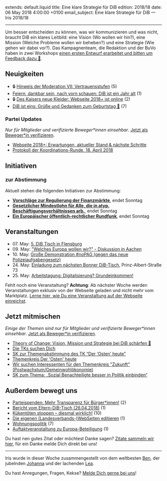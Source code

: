 extends: default.liquid
title: Eine klare Strategie für DiB 
edition: 2018/18
date: 06 May 2018 4:00:00 +0100
email_subject: Eine klare Strategie für DiB — Iris 2018/18

---
Um besser entscheiden zu können, was wir kommunizieren und was nicht, braucht DiB ein klares Leitbild: eine Vision (Wo wollen wir hin?), eine Mission (Welche Probleme wollen wir beheben?) und eine Strategie (Wie gehen wir dabei vor?). Das Kampagnenteam, die Redaktion und der BuVo haben in zwei Workshops [einen ersten Entwurf erarbeitet und bitten um Feedback dazu 🚀](https://marktplatz.dib.de/t/theory-of-change-vision-mission-und-strategie-bei-dib-schaerfen/21449).

## Neuigkeiten

 - 🔒 [Hinweis der Moderation VII: Vertrauensstufen](https://marktplatz.dib.de/t/hinweis-der-moderation-vii-vertrauensstufen/21460) (5)
 - [Feiern, dankbar sein, nach vorn schauen: DiB ist ein Jahr alt](https://marktplatz.dib.de/t/feiern-dankbar-sein-nach-vorn-schauen-dib-ist-ein-jahr-alt/21429) (1)
 - 🔒 [Des Kaisers neue Kleider: Webseite 2018+ ist online](https://marktplatz.dib.de/t/des-kaisers-neue-kleider-webseite-2018-ist-online/21416) (2)
 - [DiB ist eins: Grüße und Gedanken zum Geburtstag :birthday:](https://marktplatz.dib.de/t/dib-ist-eins-gruesse-und-gedanken-zum-geburtstag/21384) (7)

### Partei Updates

_Nur für Mitglieder und verifizierte Beweger\*innen einsehbar_. [Jetzt als Beweger\*in verifizieren](https://dib.de/bewegerin-werden/).

 - [Webseite 2018+: Erwartungen, aktueller Stand & nächste Schritte](https://marktplatz.dib.de/t/webseite-2018-erwartungen-aktueller-stand-naechste-schritte/21336)
 - [Protokoll der Koordinations-Runde, 18. April 2018](https://marktplatz.dib.de/t/protokoll-der-koordinations-runde-18-april-2018/21000)

## Initiativen

### zur Abstimmung
Aktuell stehen die folgenden Initiativen zur Abstimmung:

 - **[Vorschläge zur Regulierung der Finanzmärkte](https://abstimmen.dib.de/initiative/183-vorschlage-zur-regulierung-der-finanzmarkte)**, endet Sonntag
 - **[Gesetzlicher Mindestlohn für Alle, die in atyp. Beschäftigungsverhältnissen arb.](https://abstimmen.dib.de/initiative/182-gesetzlicher-mindestlohn-fur-alle-die-in-atyp-beschaftigungsverhaltnissen-arb)**, endet Sonntag
 - **[Ein Europäischer öffentlich-rechtlicher Rundfunk](https://abstimmen.dib.de/initiative/188-ein-europaischer-offentlich-rechtlicher-rundfunk)**, endet Sonntag

## Veranstaltungen

 - 07.&nbsp;May: [5. DiB Tisch in Flensburg](https://marktplatz.dib.de/t/5-dib-tisch-in-flensburg/21382) 
 - 09.&nbsp;May: ["Welches Europa wollen wir?" - Diskussion in Aachen](https://marktplatz.dib.de/t/welches-europa-wollen-wir-diskussion-in-aachen/21525) 
 - 10.&nbsp;May: [Große Demonstration #noPAG (gegen das neue Polizeiaufgabengesetz)](https://marktplatz.dib.de/t/5-10-grosse-demonstration-nopag-gegen-das-neue-polizeiaufgabengesetz/21045) 
 - 24.&nbsp;May: [Einladung zum nächsten Bonner DiB-Tisch](https://marktplatz.dib.de/t/einladung-zum-naechsten-bonner-dib-tisch/20973), Prinz-Albert-Straße 73
 - 25.&nbsp;May: [Arbeitstagung: Digitalisierung? Grundeinkommen!](https://marktplatz.dib.de/t/arbeitstagung-digitalisierung-grundeinkommen/21271) 


Fehlt noch eine Veranstaltung? **Achtung**: Ab nächster Woche werden Veranstaltungen exklusiv von der Webseite geladen und nicht mehr vom Marktplatz. [Lerne hier, wie Du eine Veranstaltung auf der Webseite einreichst](https://marktplatz.dib.de/t/eine-veranstaltung-auf-der-webseite-einreichen/21379).

## Jetzt mitmischen

_Einige der Themen sind nur für Mitglieder und verifizierte Beweger\*innen einsehbar_. [Jetzt als Beweger\*in verifizieren](https://dib.de/bewegerin-werden/).
 
 - [Theory of Change: Vision, Mission und Strategie bei DiB schärfen 🚀](https://marktplatz.dib.de/t/theory-of-change-vision-mission-und-strategie-bei-dib-schaerfen/21449)
 - [Die TKs suchen Dich](https://marktplatz.dib.de/t/die-tks-suchen-dich/21504)
 - [SK zur Themenabstimmung des TK “Der ‘Osten’ heute”](https://marktplatz.dib.de/t/sk-zur-themenabstimmung-des-tk-der-osten-heute/21458)
 - [Themenkreis Der 'Osten' heute](https://marktplatz.dib.de/t/themenkreis-der-osten-heute/20162)
 - [Wir suchen Interessenten für den Themenkreis "Zukunft" (Postwachstum/Gemeinwohlökonomie)](https://marktplatz.dib.de/t/wir-suchen-interessenten-fuer-den-themenkreis-zukunft-postwachstum-gemeinwohloekonomie/16439)
 - [SK zum Thema: „Sozial Benachteiligte besser in Politik einbinden“](https://marktplatz.dib.de/t/sk-zum-thema-sozial-benachteiligte-besser-in-politik-einbinden/13210)


## Außerdem bewegt uns

  - [Parteispenden: Mehr Transparenz für Bürger\*innen!](https://marktplatz.dib.de/t/parteispenden-mehr-transparenz-fuer-buerger-innen/21316) (2)
 - [Bericht vom Eltern-DiB-Tisch (26.04.2018)](https://marktplatz.dib.de/t/bericht-vom-eltern-dib-tisch-26-04-2018/21324) (1)
 - [Kükentöten stoppen – diesmal wirklich!](https://marktplatz.dib.de/t/kuekentoeten-stoppen-diesmal-wirklich/21298) (10)
 - [Die eigenen (Landesverbands-)WebSeiten editieren](https://marktplatz.dib.de/t/die-eigenen-landesverbands-webseiten-editieren/21378) (1)
 - [Wohnungspolitik](https://marktplatz.dib.de/t/wohnungspolitik/21337) (7)
 - [Auftaktveranstaltung zu Europa-Beteiligung](https://marktplatz.dib.de/t/auftaktveranstaltung-zu-europa-beteiligung/21505) (1)


Du hast nen gutes Zitat oder möchtest Danke sagen? [Zitate sammeln wir hier](https://marktplatz.dib.de/t/lustige-dib-zitate/10175), für ein Danke melde Dich direkt bei uns!


---

Iris wurde in dieser Woche zusammengestellt von dem weltbesten [Ben](https://marktplatz.dib.de/u/Ben/), der jubelnden [Johanna](https://marktplatz.dib.de/u/Johanna/) und der lachenden [Lea](https://marktplatz.dib.de/u/Leia/).

Du hast Anregungen, Fragen, Kekse? [Melde Dich gerne bei uns](https://marktplatz.dib.de/t/neu-iris-die-woechtliche-zusammenfasssung-zum-sonntagsbrunch/10990)!


